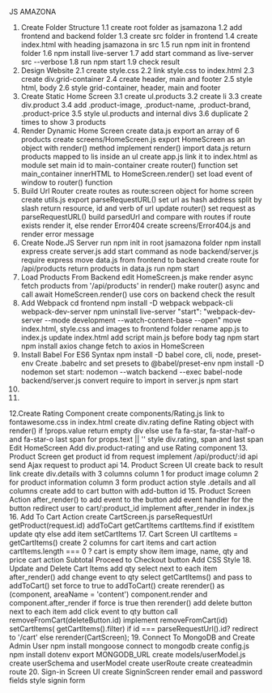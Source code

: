 JS AMAZONA

1. Create Folder Structure
    1.1 create root folder as jsamazona
    1.2 add frontend and backend folder
    1.3 create src folder in frontend
    1.4 create index.html with heading jsamazona in src
    1.5 run npm init in frontend folder
    1.6 npm install live-server
    1.7 add start command as live-server src --verbose
    1.8 run npm start
    1.9 check result
2. Design Website
    2.1 create style.css
    2.2 link style.css to index.html
    2.3 create div.grid-container
    2.4 create header, main and footer
    2.5 style html, body
    2.6 style grid-container, header, main and footer
3. Create Static Home Screen
    3.1 create ul.products
    3.2 create li
    3.3 create div.product
    3.4 add .product-image, .product-name, .product-brand, .product-price
    3.5 style ul.products and internal divs
    3.6 duplicate 2 times to show 3 products
4. Render Dynamic Home Screen
    create data.js
    export an array of 6 products
    create screens/HomeScreen.js
    export HomeScreen as an object with render() method
    implement render()
    import data.js
    return products mapped to lis inside an ul
    create app.js
    link it to index.html as module
    set main id to main-container
    create router() function
    set main_container innerHTML to HomeScreen.render()
    set load event of window to router() function
5. Build Url Router
    create routes as route:screen object for home screen
    create utils.js
    export parseRequestURL()
    set url as hash address split by slash
    return resource, id and verb of url
    update router()
    set request as parseRequestURL()
    build parsedUrl and compare with routes
    if route exists render it, else render Error404
    create screens/Error404.js and render error message
6. Create Node.JS Server
    run npm init in root jsamazona folder
    npm install express
    create server.js
    add start command as node backend/server.js
    require express
    move data.js from frontend to backend
    create route for /api/products
    return products in data.js
    run npm start
7. Load Products From Backend
    edit HomeScreen.js
    make render async
    fetch products from '/api/products' in render()
    make router() async and call await HomeScreen.render()
    use cors on backend
    check the result
8. Add Webpack
    cd frontend
    npm install -D webpack webpack-cli webpack-dev-server
    npm uninstall live-server
    "start": "webpack-dev-server --mode development --watch-content-base --open"
    move index.html, style.css and images to frontend folder
    rename app.js to index.js
    update index.html
    add script main.js before body tag
    npm start
    npm install axios
    change fetch to axios in HomeScreen
9. Install Babel For ES6 Syntax
    npm install -D babel core, cli, node, preset-env
    Create .babelrc and set presets to @babel/preset-env
    npm install -D nodemon
    set start: nodemon --watch backend --exec babel-node backend/server.js
    convert require to import in server.js
    npm start
10.
11.
12.Create Rating Component
    create components/Rating.js
    link to fontawesome.css in index.html
    create div.rating
    define Rating object with render()
    if !props.value return empty div
    else use fa fa-star, fa-star-half-o and fa-star-o
    last span for props.text || ''
    style div.rating, span and last span
    Edit HomeScreen
    Add div.product-rating and use Rating component
13. Product Screen
    get product id from request
    implement /api/product/:id api
    send Ajax request to product api
14. Product Screen UI
    create back to result link
    create div.details with 3 columns
    column 1 for product image
    column 2 for product information
    column 3 form product action
    style .details and all columns
    create add to cart button with add-button id
15. Product Screen Action
    after_render() to add event to the button
    add event handler for the button
    redirect user to cart/:product_id
    implement after_render in index.js
16. Add To Cart Action
    create CartScreen.js
    parseRequestUrl
    getProduct(request.id)
    addToCart
    getCartItems
    cartItems.find
    if existItem update qty
    else add item
    setCartItems
17. Cart Screen UI
    cartItems = getCartItems()
    create 2 columns for cart items and cart action
    cartItems.length === 0 ? cart is empty
    show item image, name, qty and price
    cart action
    Subtotal
    Proceed to Checkout button
    Add CSS Style
18. Update and Delete Cart Items
    add qty select next to each item
    after_render()
    add change event to qty select
    getCartItems() and pass to addToCart()
    set force to true to addToCart()
    create rerender() as (component, areaName = 'content')
    component.render and component.after_render
    if force is true then rerender()
    add delete button next to each item
    add click event to qty button
    call removeFromCart(deleteButton.id)
    implement removeFromCart(id)
    setCartItems( getCartItems().filter)
    if id === parseRequestUrl().id? redirect to '/cart'
    else rerender(CartScreen);
19. Connect To MongoDB and Create Admin User
    npm install mongoose
    connect to mongodb
    create config.js
    npm install dotenv
    export MONGODB_URL
    create models/userModel.js
    create userSchema and userModel
    create userRoute
    create createadmin route
20. Sign-in Screen UI
    create SigninScreen
    render email and password fields
    style signin form